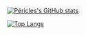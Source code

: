 

[![Péricles's GitHub stats](https://github-readme-stats.vercel.app/api?username=jerry-523&show_icons=true&theme=tokyonight)](https://github.com/jerry-523/github-readme-stats)

[![Top Langs](https://github-readme-stats.vercel.app/api/top-langs/?username=jerry-523&layout=compact&show_icons=true&theme=radical)](https://github.com/jerry-523/github-readme-stats)
<!--
**Jerry-523/Jerry-523** is a ✨ _special_ ✨ repository because its `README.md` (this file) appears on your GitHub profile
Here are some ideas to get you started:

- 🔭 I’m currently working on ...
- 🌱 I’m currently learning ...
- 👯 I’m looking to collaborate on ...
- 🤔 I’m looking for help with ...
- 💬 Ask me about ...
- 📫 How to reach me: ...
- 😄 Pronouns: ...
- ⚡ Fun fact: ...
-->

